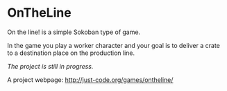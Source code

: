 # OnTheLine
On the line! is a simple Sokoban type of game.

In the game you play a worker character and your goal is to deliver a crate to a destination place on the production line.

_The project is still in progress._

A project webpage: http://just-code.org/games/ontheline/
